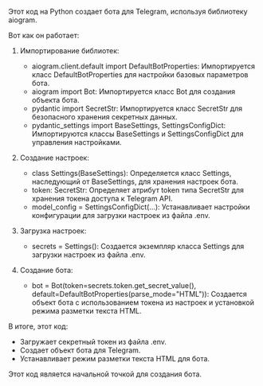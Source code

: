 Этот код на Python создает бота для Telegram, используя библиотеку aiogram. 

Вот как он работает:

1. Импортирование библиотек:
    - aiogram.client.default import DefaultBotProperties:  Импортируется класс DefaultBotProperties 
      для настройки базовых параметров бота.
    - aiogram import Bot: Импортируется класс Bot для создания объекта бота.
    - pydantic import SecretStr:  Импортируется класс SecretStr для безопасного хранения секретных данных.
    - pydantic_settings import BaseSettings, SettingsConfigDict:  Импортируются классы BaseSettings и SettingsConfigDict
      для управления настройками.

2. Создание настроек:
    - class Settings(BaseSettings): Определяется класс Settings, наследующий от BaseSettings, для хранения настроек
      бота.
    - token: SecretStr: Определяет атрибут token типа SecretStr для хранения токена доступа к Telegram API.
    - model_config = SettingsConfigDict(...): Устанавливает настройки конфигурации для загрузки настроек из файла .env.

3. Загрузка настроек:
    - secrets = Settings(): Создается экземпляр класса Settings для загрузки настроек из файла .env.

4. Создание бота:
    - bot = Bot(token=secrets.token.get_secret_value(), default=DefaultBotProperties(parse_mode="HTML")):
      Создается объект бота с использованием токена из настроек и установкой режима разметки текста HTML.

В итоге, этот код:

- Загружает секретный токен из файла .env.
- Создает объект бота для Telegram.
- Устанавливает режим разметки текста HTML для бота.

Этот код является начальной точкой для создания бота.